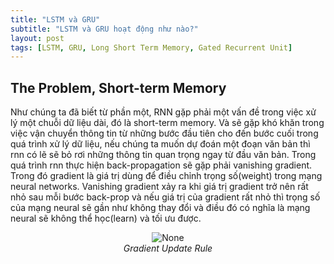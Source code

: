 ```yaml
---
title: "LSTM và GRU"
subtitle: "LSTM và GRU hoạt động như nào?"
layout: post
tags: [LSTM, GRU, Long Short Term Memory, Gated Recurrent Unit]
---
```


## The Problem, Short-term Memory

Như chúng ta đã biết từ phần một, RNN gặp phải một vấn đề trong việc xử lý một chuỗi dữ liệu dài, đó là short-term memory.
Và sẽ gặp khó khăn trong việc vận chuyển thông tin từ những bước đầu tiên cho đến bước cuối trong quá trình xử lý dữ liệu, 
nếu chúng ta muốn dự đoán một đoạn văn bản thì rnn có lẽ sẽ bỏ rơi những thông tin quan trọng ngay từ đầu văn bản.
Trong quá trình rnn thực hiện back-propagation sẽ gặp phải vanishing gradient. Trong đó gradient là giá trị dùng để điều chỉnh trọng số(weight) trong mạng neural networks. Vanishing gradient xảy ra khi giá trị gradient trở nên rất nhỏ sau mỗi bước back-prop và nếu giá trị của gradient rất nhỏ thì trọng số của mạng neural sẽ gần như không thay đổi và điều đó có nghĩa là mạng neural sẽ không thể học(learn) và tối ưu được.

 <center>
  <img src="/img/bp/2018-06-18-LSTMGRU/gradientupdate.png" alt="None">
  <br>
  <i>Gradient Update Rule</i>
 </center>
 
 
